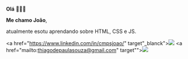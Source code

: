 **Olá** 🙋🏽‍♂️

**Me chamo João**, 

atualmente esotu aprendando sobre HTML, CSS e JS.

<a href="https://www.linkedin.com/in/cmpsjoao/" target"_blanck"><img src="https://img.shields.io/badge/LinkedIn-0077B5?style=for-the-badge&logo=linkedin&logoColor=white"></a>
  <a href="mailto:thiagodepaulasouza@gmail.com" target""><img src="https://img.shields.io/badge/Gmail-D14836?style=for-the-badge&logo=gmail&logoColor=white"></a>


